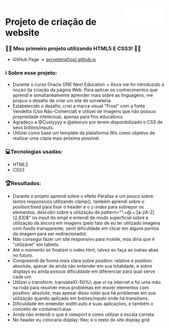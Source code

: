 <a href="https://cauaguiar.github.io/Sorveteria-Frost/">
    <img src="frost_branco.png" alt="Frost logo" title="Sorveteria Frost" align="right" height="60" />
</a>

# Projeto de criação de website
### 👩‍💻 Meu primeiro projeto utilizando HTML5 E CSS3! 👩‍💻 
* GitHub Page -> [sorveteriafrost.github.io](https://cauaguiar.github.io/Sorveteria-Frost/)

### ℹ️ Sobre esse projeto:
* Durante o curso Oracle ONE Next Education + Alura me foi introduzido a noção da criação da página Web. Para aplicar os conhecimentos que aprendi e simultaneamente aprender mais sobre as linguagens, me propus o desafio de criar um site de sorveteria.
* Estabelecido o desafio, criei a marca visual "Frost" com a fonte Vendetta (Uso Não-Comercial) e utilizei de imagens que não possuo propriedade intelectual, apenas para fins educativos. 
* Agradeço a @Custyyyy e @alexruix por terem disponibilizado o CSS de seus botões/inputs.
* Utilizei como base um template da plataforma Wix como objetivo de realizar uma cópia mais próxima possível.

### 💻Tecnologias usadas:
* HTML5
* CSS3

### 🏆Resultados:
* Durante o projeto aprendi sobre o efeito Parallax e um pouco sobre textos responsivos utilizando clamp(), também aprendi sobre o position:fixed para fixar o header e o z-index para sobrepor os elementos, descobri sobre a utilização de pattern="^.+@.+\.[a-zA-Z]{2,63}$" no input do email e entendi de modo superficial sobre a utilização da âncora em imagens (pelo fato de eu ter utilizado imagens com fundo transparente, senti dificuldade em clicar em alguns pontos da imagem para ser redirecionado).
* Não consegui fazer um site responsivo para mobile, mas diria que é "utilizável" em tablets.
* Até o momento só finalizei o index.html, talvez eu faça as outras abas no futuro.
* Compreendi de forma mais clara sobre position: relative e position: absolute, apesar de ainda não entender em sua totalidade, e sobre displays eu ainda possuo dificuldade em diferenciar para qual serve cada um.
* Utilizei o transform: translateX(-50%); que vi na internet e foi uma mão na roda para resolver meus problemas em mover elementos com position: absolute, mas apesar disso notei que há problemas em sua utilização quando aplicado em botões/inputs onde há transitions.
* Dificuldade em entender width:auto e suas aplicações, e também o conceito de container/caixa.
* Ainda não entendi o que é viewport e como utilizar a escala correta.
* No header eu colocaria display: flex; e o resto do site display grid

